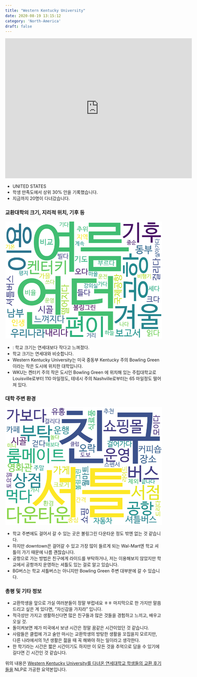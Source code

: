 ```yaml
---
title: "Western Kentucky University"
date: 2020-08-19 13:15:12
category: 'North-America'
draft: false
---
```


<iframe
width="600"
height="450"
frameborder="0" style="border:0"
src="https://www.google.com/maps/embed/v1/place?key=AIzaSyC9e1AME-pVmWC4hBpFdu5S4dKzyepa3HQ&q=Western+Kentucky+University&center=36.983537,-86.4573752&zoom=14" allowfullscreen>
</iframe>

* UNITED STATES
* 학생 만족도에서 상위 30% 안을 기록했습니다.
* 지금까지 20명이 다녀갔습니다. 

### 교환대학의 크기, 지리적 위치, 기후 등

![gen_info-WordCloud](../univ_wordclouds_okt/gen_info/US000271_gen_info_okt.png)

* : 학교 크기는 연세대보다 작다고 느껴졌다.
* 학교 크기는 연세대와 비슷합니다.
* Western Kentucky University는 미국 중동부 Kentucky 주의 Bowling Green 이라는 작은 도시에 위치한 대학입니다.
* WKU는 켄터키 주의 작은 도시인 Bowling Green 에 위치해 있는 주립대학교로 Louisville로부터 110 마일정도, 테네시 주의 Nashville로부터는 65 마일정도 떨어져 있다.


### 대학 주변 환경

![env_info-WordCloud](../univ_wordclouds_okt/env_info/US000271_env_info_okt.png)

* 학교 주변에도 걸어서 갈 수 있는 곳은 볼링그린 다운타운 정도 밖엔 없는 것 같습니다.
* 하지만 downtown은 걸어갈 수 있고 가장 많이 들르게 되는 Wal-Mart엔 학교 셔틀이 가기 때문에 나름 괜찮습니다.
* 공항으로 가는 방법은 친구에게 라이드를 부탁하거나, 저는 이용해보지 않았지만 학교에서 공항까지 운영하는 셔틀도 있는 걸로 알고 있습니다.
* BG버스는 학교 셔틀버스는 아니지만 Bowling Green 주변 대부분에 갈 수 있습니다.


### 총평 및 기타 정보 
* 교환학생을 앞으로 가실 여러분들이 정말 부럽네요 ㅎㅎ 마지막으로 한 가지만 말씀드리고 싶은 게 있다면, “자신감을 가지라” 입니다.
* 적극성만 가지고 생활하신다면 많은 친구들과 많은 것들을 경험하고 느끼고, 배우고 오실 것.
* 돌이켜보면 제가 미국에서 보낸 시간은 정말 꿈같은 시간이었던 것 같습니다.
* 사람들은 클럽에 가고 술만 마시는 교환학생의 방탕한 생활을 꼬집을지 모르지만, 다른 나라에서의 1년 생활은 젊을 때 꼭 해봐야 하는 일이라고 생각한다.
* 한 학기라는 시간은 짧은 시간이기도 하지만 이 모든 것을 추억으로 담을 수 있기에 길다면 긴 시간인 것 같습니다.


위의 내용은 [Western Kentucky University를 다녀온 연세대학교 학생들의 교환 후기들을](http://oia.yonsei.ac.kr/partner/expReport.asp?ucode=US000271&bgbn=A) NLP로 가공한 요약본입니다. 

